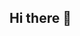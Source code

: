 ## Hi there 👋

<!--
**VendogramAIAcademyRyan/VendogramAIAcademyRyan** is a ✨ _special_ ✨ repository because its `README.md` (this file) appears on your GitHub profile.

Here are some ideas to get you started:

- 🔭 I’m currently working on programming and Github
- 🌱 I’m currently learning programming at Vendogram AI Academy
- 👯 I’m looking to collaborate on projects
- 🤔 I’m looking for help with Vendogram AI Academy
- 💬 Ask me about any questions
- 📫 How to reach me: emails: ryan.mh.xu@gmail.com 3176740@csmv.qc.ca 
Phone number: +14389390878 or text (438)-939-0878
- 😄 Pronouns: he, him, his, you, your
- ⚡ Fun fact: i work mostly on python, html,css,js and md
-->
